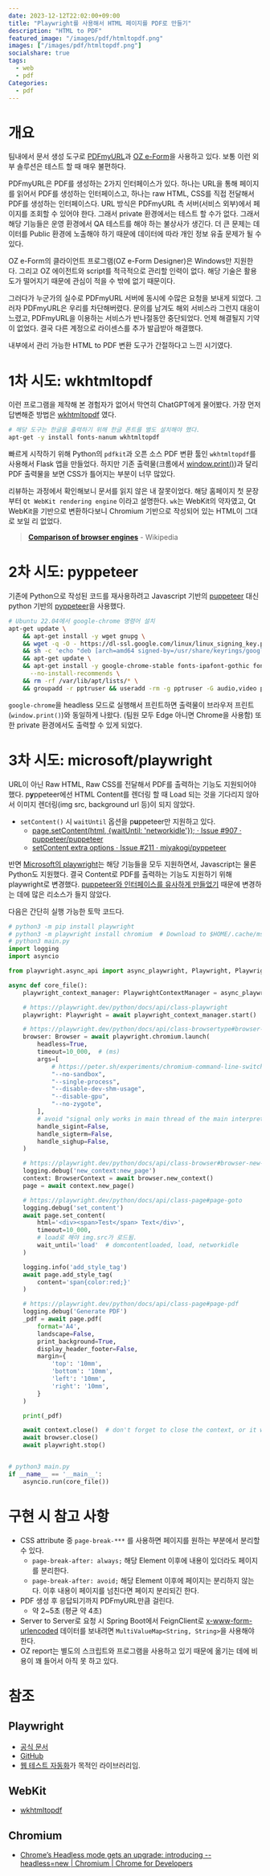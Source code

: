 ```yaml
---
date: 2023-12-12T22:02:00+09:00
title: "Playwright를 사용해서 HTML 페이지를 PDF로 만들기"
description: "HTML to PDF"
featured_image: "/images/pdf/htmltopdf.png"
images: ["/images/pdf/htmltopdf.png"]
socialshare: true
tags:
  - web
  - pdf
Categories:
  - pdf
---
```


# 개요

팀내에서 문서 생성 도구로 [PDFmyURL](https://pdfmyurl.com/html-to-pdf-api)과
[OZ e-Form](https://www.forcs.com/kr/oz-e-form/)을 사용하고 있다.
보통 이런 외부 솔루션은 테스트 할 때 매우 불편하다.

PDFmyURL은 PDF를 생성하는 2가지 인터페이스가 있다.
하나는 URL을 통해 페이지를 읽어서 PDF를 생성하는 인터페이스고,
하나는 raw HTML, CSS를 직접 전달해서 PDF를 생성하는 인터페이스다.
URL 방식은 PDFmyURL 측 서버(서비스 외부)에서 페이지를 조회할 수 있어야 한다.
그래서 private 환경에서는 테스트 할 수가 없다.
그래서 해당 기능들은 운영 환경에서 QA 테스트를 해야 하는 불상사가 생긴다.
더 큰 문제는 데이터를 Public 환경에 노출해야 하기 때문에
데이터에 따라 개인 정보 유출 문제가 될 수 있다.

OZ e-Form의 클라이언트 프로그램(OZ e-Form Designer)은 Windows만 지원한다.
그리고 OZ 에이전트와 script를 적극적으로 관리할 인력이 없다.
해당 기술은 활용도가 떨어지기 때문에 관심이 적을 수 밖에 없기 때문이다.

그러다가 누군가의 실수로 PDFmyURL 서버에 동시에 수많은 요청을 보내게 되었다.
그러자 PDFmyURL은 우리를 차단해버렸다.
문의를 남겨도 해외 서비스라 그런지 대응이 느렸고,
PDFmyURL을 이용하는 서비스가 반나절동안 중단되었다.
언제 해결될지 기약이 없었다.
결국 다른 계정으로 라이센스를 추가 발급받아 해결했다.

내부에서 관리 가능한 HTML to PDF 변환 도구가 간절하다고 느낀 시기였다.

# 1차 시도: wkhtmltopdf

이런 프로그램을 제작해 본 경험자가 없어서 막연히 ChatGPT에게 물어봤다.
가장 먼저 답변해준 방법은 [wkhtmltopdf](https://wkhtmltopdf.org/) 였다.

```bash
# 해당 도구는 한글을 출력하기 위해 한글 폰트를 별도 설치해야 했다.
apt-get -y install fonts-nanum wkhtmltopdf
```

빠르게 시작하기 위해 Python의 `pdfkit`과
오픈 소스 PDF 변환 툴인 `wkhtmltopdf`를 사용해서 Flask 앱을 만들었다.
하지만 기존 출력물(크롬에서 [window.print()](https://html.spec.whatwg.org/multipage/timers-and-user-prompts.html#printing))과
달리 PDF 출력물을 보면 CSS가 틀어지는 부분이 너무 많았다.

리뷰하는 과정에서 확인해보니 문서를 읽지 않은 내 잘못이었다.
해당 홈페이지 첫 문장부터 `Qt WebKit rendering engine` 이라고 설명한다.
`wk`는 WebKit의 약자였고, Qt WebKit을 기반으로 변환하다보니
Chromium 기반으로 작성되어 있는 HTML이 그대로 보일 리 없었다.

> **[Comparison of browser engines](https://en.wikipedia.org/wiki/Comparison_of_browser_engines)** - Wikipedia

# 2차 시도: pyppeteer

기존에 Python으로 작성된 코드를 재사용하려고 Javascript 기반의 [puppeteer](https://github.com/puppeteer/puppeteer)
대신 python 기반의 [pyppeteer](https://github.com/pyppeteer/pyppeteer)을 사용했다.

```bash
# Ubuntu 22.04에서 google-chrome 명령어 설치
apt-get update \
    && apt-get install -y wget gnupg \
    && wget -q -O - https://dl-ssl.google.com/linux/linux_signing_key.pub | gpg --dearmor -o /usr/share/keyrings/googlechrome-linux-keyring.gpg \
    && sh -c 'echo "deb [arch=amd64 signed-by=/usr/share/keyrings/googlechrome-linux-keyring.gpg] http://dl.google.com/linux/chrome/deb/ stable main" >> /etc/apt/sources.list.d/google.list' \
    && apt-get update \
    && apt-get install -y google-chrome-stable fonts-ipafont-gothic fonts-wqy-zenhei fonts-thai-tlwg fonts-khmeros fonts-kacst fonts-freefont-ttf libxss1 \
      --no-install-recommends \
    && rm -rf /var/lib/apt/lists/* \
    && groupadd -r pptruser && useradd -rm -g pptruser -G audio,video pptruser
```

`google-chrome`을 headless 모드로 실행해서 프린트하면
출력물이 브라우저 프린트(`window.print()`)와 동일하게 나왔다.
(팀원 모두 Edge 아니면 Chrome을 사용함)
또한 private 환경에서도 출력할 수 있게 되었다.

# 3차 시도: microsoft/playwright

URL이 아닌 Raw HTML, Raw CSS를 전달해서 PDF를 출력하는 기능도 지원되어야 했다.
p**y**ppeteer에선 HTML Content를 렌더링 할 때 Load 되는 것을 기다리지 않아서
이미지 렌더링(img src, background url 등)이 되지 않았다.

- `setContent()` 시 `waitUntil` 옵션을 p**u**ppeteer만 지원하고 있다.
  - [page.setContent(html, {waitUntil: 'networkidle'}); · Issue #907 · puppeteer/puppeteer](https://github.com/puppeteer/puppeteer/issues/907#issuecomment-472334126)
  - [setContent extra options · Issue #211 · miyakogi/pyppeteer](https://github.com/miyakogi/pyppeteer/issues/211)

반면 [Microsoft의 playwright](https://github.com/microsoft/playwright-python)는 해당 기능들을
모두 지원하면서, Javascript는 물론 Python도 지원했다.
결국 Content로 PDF를 출력하는 기능도 지원하기 위해 playwright로 변경했다.
[puppeteer와 인터페이스를 유사하게 만들었기](https://playwright.dev/docs/puppeteer)
때문에 변경하는 데에 많은 리소스가 들지 않았다.

다음은 간단히 실행 가능한 토막 코드다.

```python
# python3 -m pip install playwright
# python3 -m playwright install chromium  # Download to $HOME/.cache/ms-playwright/
# python3 main.py
import logging
import asyncio

from playwright.async_api import async_playwright, Playwright, PlaywrightContextManager, Browser, BrowserContext

async def core_file():
    playwright_context_manager: PlaywrightContextManager = async_playwright()

    # https://playwright.dev/python/docs/api/class-playwright
    playwright: Playwright = await playwright_context_manager.start()

    # https://playwright.dev/python/docs/api/class-browsertype#browser-type-launch
    browser: Browser = await playwright.chromium.launch(
        headless=True,
        timeout=10_000,  # (ms)
        args=[
            # https://peter.sh/experiments/chromium-command-line-switches/
            "--no-sandbox",
            "--single-process",
            "--disable-dev-shm-usage",
            "--disable-gpu",
            "--no-zygote",
        ],
        # avoid "signal only works in main thread of the main interpreter"
        handle_sigint=False,
        handle_sigterm=False,
        handle_sighup=False,
    )

    # https://playwright.dev/python/docs/api/class-browser#browser-new-context
    logging.debug('new_context:new_page')
    context: BrowserContext = await browser.new_context()
    page = await context.new_page()

    # https://playwright.dev/python/docs/api/class-page#page-goto
    logging.debug('set_content')
    await page.set_content(
        html='<div><span>Test</span> Text</div>',
        timeout=10_000,
        # load로 해야 img.src가 로드됨.
        wait_until='load'  # domcontentloaded, load, networkidle
    )

    logging.info('add_style_tag')
    await page.add_style_tag(
        content='span{color:red;}'
    )

    # https://playwright.dev/python/docs/api/class-page#page-pdf
    logging.debug('Generate PDF')
    _pdf = await page.pdf(
        format='A4',
        landscape=False,
        print_background=True,
        display_header_footer=False,
        margin={
            'top': '10mm',
            'bottom': '10mm',
            'left': '10mm',
            'right': '10mm',
        }
    )

    print(_pdf)

    await context.close()  # don't forget to close the context, or it will create a core.{number} file.
    await browser.close()
    await playwright.stop()


# python3 main.py
if __name__ == '__main__':
    asyncio.run(core_file())
```

# 구현 시 참고 사항

- CSS attribute 중 `page-break-***` 를 사용하면 페이지를 원하는 부분에서 분리할 수 있다.
  - `page-break-after: always;` 해당 Element 이후에 내용이 있더라도 페이지를 분리한다.
  - `page-break-after: avoid;` 해당 Element 이후에 페이지는 분리하지 않는다. 이후 내용이 페이지를 넘친다면 페이지 분리되긴 한다.
- PDF 생성 후 응답되기까지 PDFmyURL만큼 걸린다.
  - 약 2~5초 (평균 약 4초)
- Server to Server로 요청 시 Spring Boot에서 FeignClient로
  [x-www-form-urlencoded](https://wildeveloperetrain.tistory.com/304)
  데이터를 보내려면 `MultiValueMap<String, String>`을 사용해야 한다.
- OZ report는 별도의 스크립트와 프로그램을 사용하고 있기 때문에 옮기는 데에 비용이 꽤 들어서 아직 못 하고 있다.

# 참조

## **Playwright**

- [공식 문서](https://playwright.dev/python/)
- [GitHub](https://github.com/microsoft/playwright-python)
- [웹 테스트 자동화](https://devocean.sk.com/blog/techBoardDetail.do?ID=165090)가 목적인 라이브러리임.

## **WebKit**

- [wkhtmltopdf](https://wkhtmltopdf.org/)

## **Chromium**

- [Chrome’s Headless mode gets an upgrade: introducing --headless=new | Chromium | Chrome for Developers](https://developer.chrome.com/articles/new-headless/)

